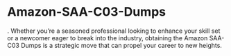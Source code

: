 # Amazon-SAA-C03-Dumps
. Whether you’re a seasoned professional looking to enhance your skill set or a newcomer eager to break into the industry, obtaining the Amazon SAA-C03 Dumps is a strategic move that can propel your career to new heights. 
